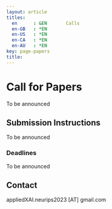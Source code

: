 ```yaml
---
layout: article
titles:
  en      : &EN       Calls
  en-GB   : *EN
  en-US   : *EN
  en-CA   : *EN
  en-AU   : *EN
key: page-papers
title:
---
```


<style>
.article__header h1 {
    display: none;
}
</style>

# Call for Papers

To be announced


## Submission Instructions

To be announced

### Deadlines 

To be announced

## Contact

appliedXAI.neurips2023 [AT] gmail.com
